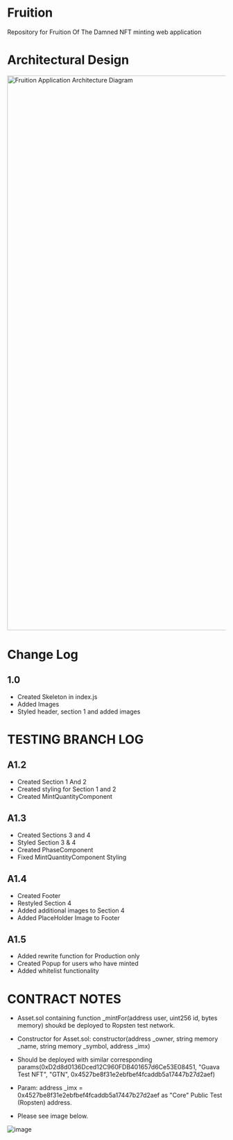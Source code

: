 # Fruition
Repository for Fruition Of The Damned NFT minting web application

# Architectural Design
<img width="1280" alt="Fruition Application Architecture Diagram" src="https://user-images.githubusercontent.com/11862392/152111644-e616ac40-e120-43d3-92e4-69916e57edb1.png">

# Change Log

## 1.0
* Created Skeleton in index.js
* Added Images
* Styled header, section 1 and added images

# TESTING BRANCH LOG

## A1.2
* Created Section 1 And 2
* Created styling for Section 1 and 2
* Created MintQuantityComponent

## A1.3
* Created Sections 3 and 4
* Styled Section 3 & 4
* Created PhaseComponent
* Fixed MintQuantityComponent Styling

## A1.4
* Created Footer
* Restyled Section 4
* Added additional images to Section 4
* Added PlaceHolder Image to Footer

##  A1.5
* Added rewrite function for Production only
* Created Popup for users who have minted
* Added whitelist functionality

# CONTRACT NOTES

* Asset.sol containing function _mintFor(address user, uint256 id, bytes memory) shoukd be deployed to Ropsten test network.

* Constructor for Asset.sol: constructor(address _owner, string memory _name, string memory _symbol, address _imx)

* Should be deployed with similar corresponding params(0xD2d8d0136Dced12C960FDB401657d6Ce53E08451, "Guava Test NFT", "GTN", 0x4527be8f31e2ebfbef4fcaddb5a17447b27d2aef)
* Param: address _imx = 0x4527be8f31e2ebfbef4fcaddb5a17447b27d2aef as "Core" Public Test (Ropsten) address.
* Please see image below.

![image](https://user-images.githubusercontent.com/11862392/152404844-254d5e6e-79a0-4dc0-b738-0520179130b7.png)
